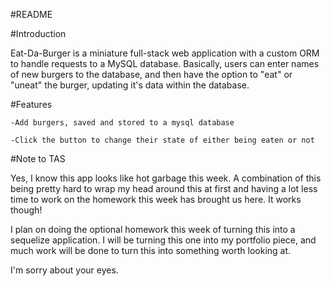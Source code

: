 #README

#Introduction

Eat-Da-Burger is a miniature full-stack web application with a custom ORM to handle requests to a MySQL database. Basically, users can enter names of new burgers to the database, and then have the option to "eat" or "uneat" the burger, updating it's data within the database.

#Features

    -Add burgers, saved and stored to a mysql database

    -Click the button to change their state of either being eaten or not

#Note to TAS

Yes, I know this app looks like hot garbage this week. A combination of this being pretty hard to wrap my head around this at first and having a lot less time to work on the homework this week has brought us here. It works though!

I plan on doing the optional homework this week of turning this into a sequelize application. I will be turning this one into my portfolio piece, and much work will be done to turn this into something worth looking at.

I'm sorry about your eyes.